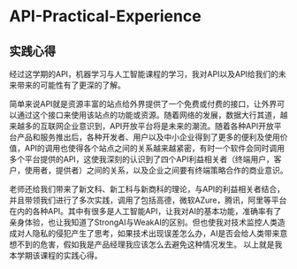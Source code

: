 # API-Practical-Experience
## 实践心得

   经过这学期的API，机器学习与人工智能课程的学习，我对API以及API给我们的未来带来的可能性有了更深的了解。
   
   简单来说API就是资源丰富的站点给外界提供了一个免费或付费的接口，让外界可以通过这个接口来使用该站点的功能或资源。随着网络的发展，数据大行其道，越来越多的互联网企业意识到，API开放平台将是未来的潮流。随着各种API开放平台产品和服务推出后，各种开发者、用户以及中小企业得到了更多的便利及使用价值，API的调用也使得各个站点之间的关系越来越紧密，有时一个软件会同时调用多个平台提供的API，这使我深刻的认识到了四个API利益相关者（终端用户，客户，使用者，提供者）之间的关系，以及企业之间要有终端策略合作的商业意识。
   
   老师还给我们带来了新文科、新工科与新商科的理论，与API的利益相关者结合，并且带领我们进行了多次实践，调用了包括高德，微软AZure，腾讯，阿里等平台在内的各种API。其中有很多是人工智能API，让我对AI的基本功能，准确率有了亲身体验，也让我知道了StrongAI与WeakAI的区别。但也使我对技术监控人类造成对人隐私的侵犯产生了思考，如果技术出现误差怎么办，AI是否会给人类带来意想不到的危害，假如我是产品经理我应该怎么去避免这种情况发生。
   以上就是我本学期该课程的实践心得。

